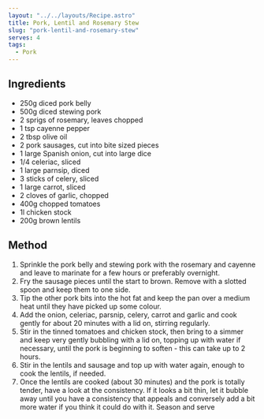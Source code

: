 ```yaml
---
layout: "../../layouts/Recipe.astro"
title: Pork, Lentil and Rosemary Stew
slug: "pork-lentil-and-rosemary-stew"
serves: 4
tags:
  - Pork
---
```


## Ingredients

- 250g diced pork belly
- 500g diced stewing pork
- 2 sprigs of rosemary, leaves chopped
- 1 tsp cayenne pepper
- 2 tbsp olive oil
- 2 pork sausages, cut into bite sized pieces
- 1 large Spanish onion, cut into large dice
- 1/4 celeriac, sliced
- 1 large parnsip, diced
- 3 sticks of celery, sliced
- 1 large carrot, sliced
- 2 cloves of garlic, chopped
- 400g chopped tomatoes
- 1l chicken stock
- 200g brown lentils

## Method

1. Sprinkle the pork belly and stewing pork with the rosemary and cayenne and leave to marinate for a few hours or preferably overnight.
1. Fry the sausage pieces until the start to brown. Remove with a slotted spoon and keep them to one side.
1. Tip the other pork bits into the hot fat and keep the pan over a medium heat until they have picked up some colour.
1. Add the onion, celeriac, parsnip, celery, carrot and garlic and cook gently for about 20 minutes with a lid on, stirring regularly.
1. Stir in the tinned tomatoes and chicken stock, then bring to a simmer and keep very gently bubbling with a lid on, topping up with water if necessary, until the pork is beginning to soften - this can take up to 2 hours.
1. Stir in the lentils and sausage and top up with water again, enough to cook the lentils, if needed.
1. Once the lentils are cooked (about 30 minutes) and the pork is totally tender, have a look at the consistency. If it looks a bit thin, let it bubble away until you have a consistency that appeals and conversely add a bit more water if you think it could do with it. Season and serve